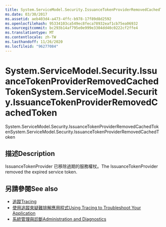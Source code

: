 ```yaml
---
title: System.ServiceModel.Security.IssuanceTokenProviderRemovedCachedToken
ms.date: 03/30/2017
ms.assetid: aeb403d4-a473-4ffc-b978-17f89d8d2592
ms.openlocfilehash: 95334103ca549ec8feca78932eaf1cb75ea06932
ms.sourcegitcommit: bc293b14af795e0e999e3304dd40c0222cf2ffe4
ms.translationtype: MT
ms.contentlocale: zh-TW
ms.lasthandoff: 11/26/2020
ms.locfileid: "96277084"
---
```

# <a name="systemservicemodelsecurityissuancetokenproviderremovedcachedtoken"></a><span data-ttu-id="e35e5-102">System.ServiceModel.Security.IssuanceTokenProviderRemovedCachedToken</span><span class="sxs-lookup"><span data-stu-id="e35e5-102">System.ServiceModel.Security.IssuanceTokenProviderRemovedCachedToken</span></span>

<span data-ttu-id="e35e5-103">System.ServiceModel.Security.IssuanceTokenProviderRemovedCachedToken</span><span class="sxs-lookup"><span data-stu-id="e35e5-103">System.ServiceModel.Security.IssuanceTokenProviderRemovedCachedToken</span></span>  
  
## <a name="description"></a><span data-ttu-id="e35e5-104">描述</span><span class="sxs-lookup"><span data-stu-id="e35e5-104">Description</span></span>  

 <span data-ttu-id="e35e5-105">IssuanceTokenProvider 已移除過期的服務權杖。</span><span class="sxs-lookup"><span data-stu-id="e35e5-105">The IssuanceTokenProvider removed the expired service token.</span></span>  
  
## <a name="see-also"></a><span data-ttu-id="e35e5-106">另請參閱</span><span class="sxs-lookup"><span data-stu-id="e35e5-106">See also</span></span>

- [<span data-ttu-id="e35e5-107">追蹤</span><span class="sxs-lookup"><span data-stu-id="e35e5-107">Tracing</span></span>](index.md)
- [<span data-ttu-id="e35e5-108">使用追蹤來疑難排解應用程式</span><span class="sxs-lookup"><span data-stu-id="e35e5-108">Using Tracing to Troubleshoot Your Application</span></span>](using-tracing-to-troubleshoot-your-application.md)
- [<span data-ttu-id="e35e5-109">系統管理與診斷</span><span class="sxs-lookup"><span data-stu-id="e35e5-109">Administration and Diagnostics</span></span>](../index.md)
